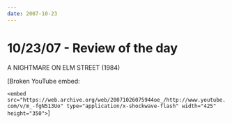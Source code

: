 ```yaml
---
date: 2007-10-23
---
```

# 10/23/07 - Review of the day

A NIGHTMARE ON ELM STREET (1984)

[Broken YouTube embed:

`<embed src="https://web.archive.org/web/20071026075944oe_/http://www.youtube.com/v/m_-fgN513Uo" type="application/x-shockwave-flash" width="425" height="350">`]
